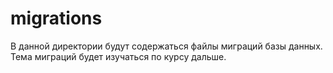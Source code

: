 # migrations

В данной директории будут содержаться файлы миграций базы данных. Тема миграций будет изучаться по курсу дальше.